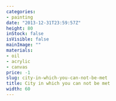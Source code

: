 ```yaml
---
categories:
- painting
date: "2013-12-31T23:59:57Z"
height: 80
inStock: false
isVisible: false
mainImage: ""
materials:
- oil
- acrylic
- canvas
price: -1
slug: city-in-which-you-can-not-be-met
title: City in which you can not be met
width: 60
---
```


